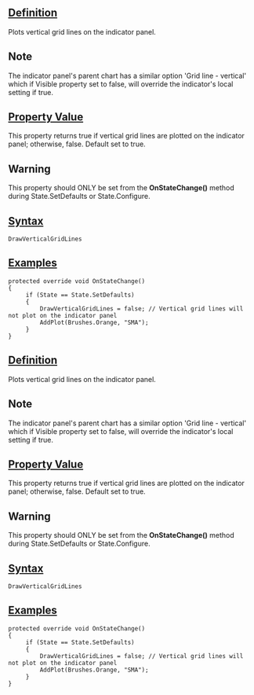 ## [Definition](https://developer.ninjatrader.com/docs/desktop/drawverticalgridlines\#definition)

Plots vertical grid lines on the indicator panel.

## Note

The indicator panel's parent chart has a similar option 'Grid line - vertical' which if Visible property set to false, will override the indicator's local setting if true.

## [Property Value](https://developer.ninjatrader.com/docs/desktop/drawverticalgridlines\#property-value)

This property returns true if vertical grid lines are plotted on the indicator panel; otherwise, false. Default set to true.

## Warning

This property should ONLY be set from the **OnStateChange()** method during State.SetDefaults or State.Configure.

## [Syntax](https://developer.ninjatrader.com/docs/desktop/drawverticalgridlines\#syntax)

`DrawVerticalGridLines`

## [Examples](https://developer.ninjatrader.com/docs/desktop/drawverticalgridlines\#examples)

```jsx-150469391 csharp
protected override void OnStateChange()
{
     if (State == State.SetDefaults)
     {
         DrawVerticalGridLines = false; // Vertical grid lines will not plot on the indicator panel
         AddPlot(Brushes.Orange, "SMA");
     }
}

```

## [Definition](https://developer.ninjatrader.com/docs/desktop/drawverticalgridlines\#definition)

Plots vertical grid lines on the indicator panel.

## Note

The indicator panel's parent chart has a similar option 'Grid line - vertical' which if Visible property set to false, will override the indicator's local setting if true.

## [Property Value](https://developer.ninjatrader.com/docs/desktop/drawverticalgridlines\#property-value)

This property returns true if vertical grid lines are plotted on the indicator panel; otherwise, false. Default set to true.

## Warning

This property should ONLY be set from the **OnStateChange()** method during State.SetDefaults or State.Configure.

## [Syntax](https://developer.ninjatrader.com/docs/desktop/drawverticalgridlines\#syntax)

`DrawVerticalGridLines`

## [Examples](https://developer.ninjatrader.com/docs/desktop/drawverticalgridlines\#examples)

```jsx-150469391 csharp
protected override void OnStateChange()
{
     if (State == State.SetDefaults)
     {
         DrawVerticalGridLines = false; // Vertical grid lines will not plot on the indicator panel
         AddPlot(Brushes.Orange, "SMA");
     }
}

```